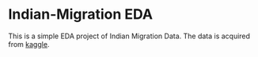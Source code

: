 # Indian-Migration EDA

This is a simple EDA project of Indian Migration Data. The data is acquired from [kaggle](https://www.kaggle.com/datasets/rajacsp/indian-migration-history).







